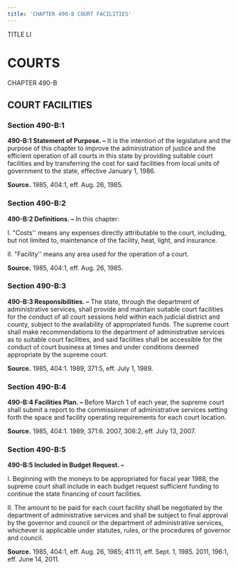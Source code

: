 ```yaml
---
title: 'CHAPTER 490-B COURT FACILITIES'
---
```


TITLE LI
                                             
COURTS
=========

CHAPTER 490-B
                                             
COURT FACILITIES
----------------

### Section 490-B:1

 **490-B:1 Statement of Purpose. –** It is the intention of the
legislature and the purpose of this chapter to improve the
administration of justice and the efficient operation of all courts in
this state by providing suitable court facilities and by transferring
the cost for said facilities from local units of government to the
state, effective January 1, 1986.

**Source.** 1985, 404:1, eff. Aug. 26, 1985.

### Section 490-B:2

 **490-B:2 Definitions. –** In this chapter:
                                             
 I. "Costs'' means any expenses directly attributable to the court,
including, but not limited to, maintenance of the facility, heat, light,
and insurance.
                                             
 II. "Facility'' means any area used for the operation of a court.

**Source.** 1985, 404:1, eff. Aug. 26, 1985.

### Section 490-B:3

 **490-B:3 Responsibilities. –** The state, through the department of
administrative services, shall provide and maintain suitable court
facilities for the conduct of all court sessions held within each
judicial district and county, subject to the availability of
appropriated funds. The supreme court shall make recommendations to the
department of administrative services as to suitable court facilities,
and said facilities shall be accessible for the conduct of court
business at times and under conditions deemed appropriate by the supreme
court.

**Source.** 1985, 404:1. 1989, 371:5, eff. July 1, 1989.

### Section 490-B:4

 **490-B:4 Facilities Plan. –** Before March 1 of each year, the
supreme court shall submit a report to the commissioner of
administrative services setting forth the space and facility operating
requirements for each court location.

**Source.** 1985, 404:1. 1989, 371:6. 2007, 306:2, eff. July 13, 2007.

### Section 490-B:5

 **490-B:5 Included in Budget Request. –**
                                             
 I. Beginning with the moneys to be appropriated for fiscal year
1988, the supreme court shall include in each budget request sufficient
funding to continue the state financing of court facilities.
                                             
 II. The amount to be paid for each court facility shall be
negotiated by the department of administrative services and shall be
subject to final approval by the governor and council or the department
of administrative services, whichever is applicable under statutes,
rules, or the procedures of governor and council.

**Source.** 1985, 404:1, eff. Aug. 26, 1985; 411:11, eff. Sept. 1, 1985.
2011, 196:1, eff. June 14, 2011.
